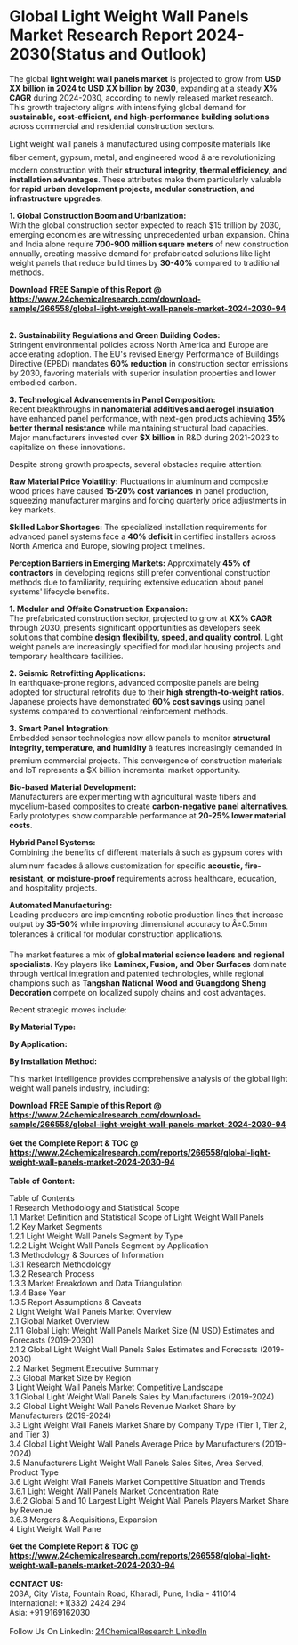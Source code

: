 <h1>Global Light Weight Wall Panels Market Research Report 2024-2030(Status and Outlook)</h1><p>The global <strong>light weight wall panels market</strong> is projected to grow from <strong>USD XX billion in 2024 to USD XX billion by 2030</strong>, expanding at a steady <strong>X% CAGR</strong> during 2024-2030, according to newly released market research. This growth trajectory aligns with intensifying global demand for <strong>sustainable, cost-efficient, and high-performance building solutions</strong> across commercial and residential construction sectors.</p><p>Light weight wall panels â manufactured using composite materials like fiber cement, gypsum, metal, and engineered wood â are revolutionizing modern construction with their <strong>structural integrity, thermal efficiency, and installation advantages</strong>. These attributes make them particularly valuable for <strong>rapid urban development projects, modular construction, and infrastructure upgrades</strong>.</p><p><strong>1. Global Construction Boom and Urbanization:</strong><br>
With the global construction sector expected to reach $15 trillion by 2030, emerging economies are witnessing unprecedented urban expansion. China and India alone require <strong>700-900 million square meters</strong> of new construction annually, creating massive demand for prefabricated solutions like light weight panels that reduce build times by <strong>30-40%</strong> compared to traditional methods.</p><div><b>Download FREE Sample of this Report @ 
            <a href="https://www.24chemicalresearch.com/download-sample/266558/global-light-weight-wall-panels-market-2024-2030-94">
            https://www.24chemicalresearch.com/download-sample/266558/global-light-weight-wall-panels-market-2024-2030-94</a></b></div><br><p><strong>2. Sustainability Regulations and Green Building Codes:</strong><br>
Stringent environmental policies across North America and Europe are accelerating adoption. The EU's revised Energy Performance of Buildings Directive (EPBD) mandates <strong>60% reduction</strong> in construction sector emissions by 2030, favoring materials with superior insulation properties and lower embodied carbon.</p><p><strong>3. Technological Advancements in Panel Composition:</strong><br>
Recent breakthroughs in <strong>nanomaterial additives and aerogel insulation</strong> have enhanced panel performance, with next-gen products achieving <strong>35% better thermal resistance</strong> while maintaining structural load capacities. Major manufacturers invested over <strong>$X billion</strong> in R&amp;D during 2021-2023 to capitalize on these innovations.</p><p>Despite strong growth prospects, several obstacles require attention:</p><p><strong>Raw Material Price Volatility:</strong> Fluctuations in aluminum and composite wood prices have caused <strong>15-20% cost variances</strong> in panel production, squeezing manufacturer margins and forcing quarterly price adjustments in key markets.</p><p><strong>Skilled Labor Shortages:</strong> The specialized installation requirements for advanced panel systems face a <strong>40% deficit</strong> in certified installers across North America and Europe, slowing project timelines.</p><p><strong>Perception Barriers in Emerging Markets:</strong> Approximately <strong>45% of contractors</strong> in developing regions still prefer conventional construction methods due to familiarity, requiring extensive education about panel systems' lifecycle benefits.</p><p><strong>1. Modular and Offsite Construction Expansion:</strong><br>
The prefabricated construction sector, projected to grow at <strong>XX% CAGR</strong> through 2030, presents significant opportunities as developers seek solutions that combine <strong>design flexibility, speed, and quality control</strong>. Light weight panels are increasingly specified for modular housing projects and temporary healthcare facilities.</p><p><strong>2. Seismic Retrofitting Applications:</strong><br>
In earthquake-prone regions, advanced composite panels are being adopted for structural retrofits due to their <strong>high strength-to-weight ratios</strong>. Japanese projects have demonstrated <strong>60% cost savings</strong> using panel systems compared to conventional reinforcement methods.</p><p><strong>3. Smart Panel Integration:</strong><br>
Embedded sensor technologies now allow panels to monitor <strong>structural integrity, temperature, and humidity</strong> â features increasingly demanded in premium commercial projects. This convergence of construction materials and IoT represents a $X billion incremental market opportunity.</p><p><strong>Bio-based Material Development:</strong><br>
	Manufacturers are experimenting with agricultural waste fibers and mycelium-based composites to create <strong>carbon-negative panel alternatives</strong>. Early prototypes show comparable performance at <strong>20-25% lower material costs</strong>.</p><p><strong>Hybrid Panel Systems:</strong><br>
	Combining the benefits of different materials â such as gypsum cores with aluminum facades â allows customization for specific <strong>acoustic, fire-resistant, or moisture-proof</strong> requirements across healthcare, education, and hospitality projects.</p><p><strong>Automated Manufacturing:</strong><br>
	Leading producers are implementing robotic production lines that increase output by <strong>35-50%</strong> while improving dimensional accuracy to Â±0.5mm tolerances â critical for modular construction applications.</p><p>The market features a mix of <strong>global material science leaders and regional specialists</strong>. Key players like <strong>Laminex, Fusion, and Ober Surfaces</strong> dominate through vertical integration and patented technologies, while regional champions such as <strong>Tangshan National Wood and Guangdong Sheng Decoration</strong> compete on localized supply chains and cost advantages.</p><p>Recent strategic moves include:</p><p><strong>By Material Type:</strong></p><p><strong>By Application:</strong></p><p><strong>By Installation Method:</strong></p><p>This market intelligence provides comprehensive analysis of the global light weight wall panels industry, including:
</p><div><b>Download FREE Sample of this Report @ 
            <a href="https://www.24chemicalresearch.com/download-sample/266558/global-light-weight-wall-panels-market-2024-2030-94">
            https://www.24chemicalresearch.com/download-sample/266558/global-light-weight-wall-panels-market-2024-2030-94</a></b></div><br><div><b>Get the Complete Report & TOC @ 
            <a href="https://www.24chemicalresearch.com/reports/266558/global-light-weight-wall-panels-market-2024-2030-94">
            https://www.24chemicalresearch.com/reports/266558/global-light-weight-wall-panels-market-2024-2030-94</a></b></div><br>
            <b>Table of Content:</b><p>Table of Contents<br />
1 Research Methodology and Statistical Scope<br />
1.1 Market Definition and Statistical Scope of Light Weight Wall Panels<br />
1.2 Key Market Segments<br />
1.2.1 Light Weight Wall Panels Segment by Type<br />
1.2.2 Light Weight Wall Panels Segment by Application<br />
1.3 Methodology & Sources of Information<br />
1.3.1 Research Methodology<br />
1.3.2 Research Process<br />
1.3.3 Market Breakdown and Data Triangulation<br />
1.3.4 Base Year<br />
1.3.5 Report Assumptions & Caveats<br />
2 Light Weight Wall Panels Market Overview<br />
2.1 Global Market Overview<br />
2.1.1 Global Light Weight Wall Panels Market Size (M USD) Estimates and Forecasts (2019-2030)<br />
2.1.2 Global Light Weight Wall Panels Sales Estimates and Forecasts (2019-2030)<br />
2.2 Market Segment Executive Summary<br />
2.3 Global Market Size by Region<br />
3 Light Weight Wall Panels Market Competitive Landscape<br />
3.1 Global Light Weight Wall Panels Sales by Manufacturers (2019-2024)<br />
3.2 Global Light Weight Wall Panels Revenue Market Share by Manufacturers (2019-2024)<br />
3.3 Light Weight Wall Panels Market Share by Company Type (Tier 1, Tier 2, and Tier 3)<br />
3.4 Global Light Weight Wall Panels Average Price by Manufacturers (2019-2024)<br />
3.5 Manufacturers Light Weight Wall Panels Sales Sites, Area Served, Product Type<br />
3.6 Light Weight Wall Panels Market Competitive Situation and Trends<br />
3.6.1 Light Weight Wall Panels Market Concentration Rate<br />
3.6.2 Global 5 and 10 Largest Light Weight Wall Panels Players Market Share by Revenue<br />
3.6.3 Mergers & Acquisitions, Expansion<br />
4 Light Weight Wall Pane</p><div><b>Get the Complete Report & TOC @ 
            <a href="https://www.24chemicalresearch.com/reports/266558/global-light-weight-wall-panels-market-2024-2030-94">
            https://www.24chemicalresearch.com/reports/266558/global-light-weight-wall-panels-market-2024-2030-94</a></b></div><br><b>CONTACT US:</b><br>
            203A, City Vista, Fountain Road, Kharadi, Pune, India - 411014<br>
            International: +1(332) 2424 294<br>
            Asia: +91 9169162030 <br><br>
            Follow Us On LinkedIn: <a href="https://www.linkedin.com/company/24chemicalresearch/">24ChemicalResearch LinkedIn</a>